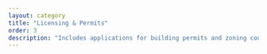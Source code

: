 ```yaml
---
layout: category
title: "Licensing & Permits"
order: 3
description: "Includes applications for building permits and zoning code"
---
```

